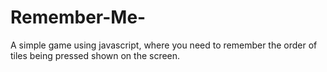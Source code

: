 # Remember-Me-
A simple game using javascript, where you need to remember the order of tiles being pressed shown on the screen.
